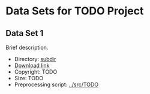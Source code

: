 # Data Sets for TODO Project

## Data Set 1

Brief description.

* Directory: [subdir](subdir)
* [Download link](https://TODO)
* Copyright: TODO
* Size: TODO
* Preprocessing script: [../src/TODO](../src/TODO)
